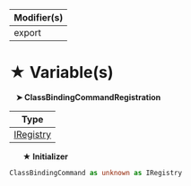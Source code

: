 | Modifier(s)                            |
|----------------------------------------|
| export |

# &#9733; Variable(s)

&nbsp;&nbsp; **&#10148; ClassBindingCommandRegistration**

| Type                        |
|-----------------------------|
| [IRegistry](/kernel/interface/di/iregistry.md) |

&nbsp;&nbsp;&nbsp;&nbsp;&nbsp; **&#9733; Initializer**

```ts
ClassBindingCommand as unknown as IRegistry
```